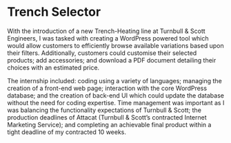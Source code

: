 # Trench Selector

With the introduction of a new Trench-Heating line at Turnbull & Scott Engineers, I was tasked with creating a WordPress powered tool which would allow customers to efficiently browse available variations based upon their filters. Additionally, customers could customise their selected products; add accessories; and download a PDF document detailing their choices with an estimated price. 

The internship included: coding using a variety of languages; managing the creation of a front-end web page; interaction with the core WordPress database; and the creation of back-end UI which could update the database without the need for coding expertise. Time management was important as I was balancing the functionality expectations of Turnbull & Scott; the production deadlines of Attacat (Turnbull & Scott’s contracted Internet Marketing Service); and completing an achievable final product within a tight deadline of my contracted 10 weeks.
